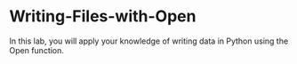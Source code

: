 # Writing-Files-with-Open
In this lab, you will apply your knowledge of writing data in Python using the Open function. 
